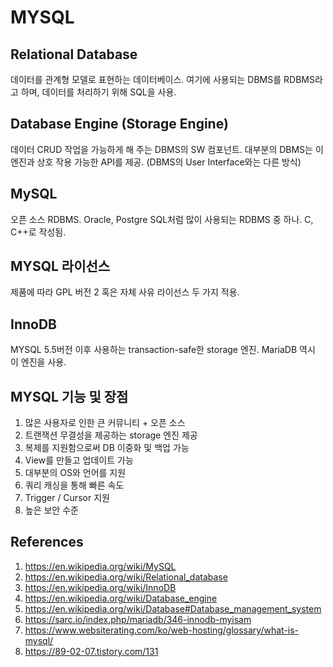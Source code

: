 # MYSQL

## Relational Database

데이터를 관계형 모델로 표현하는 데이터베이스. 여기에 사용되는 DBMS를 RDBMS라고 하며, 데이터를 처리하기 위해 SQL을 사용.

## Database Engine (Storage Engine)

데이터 CRUD 작업을 가능하게 해 주는 DBMS의 SW 컴포넌트. 대부분의 DBMS는 이 엔진과 상호 작용 가능한 API를 제공. (DBMS의 User Interface와는 다른 방식)

## MySQL

오픈 소스 RDBMS. Oracle, Postgre SQL처럼 많이 사용되는 RDBMS 중 하나. C, C++로 작성됨.

## MYSQL 라이선스

제품에 따라 GPL 버전 2 혹은 자체 사유 라이선스 두 가지 적용.

## InnoDB

MYSQL 5.5버전 이후 사용하는 transaction-safe한 storage 엔진. MariaDB 역시 이 엔진을 사용.

## MYSQL 기능 및 장점

1. 많은 사용자로 인한 큰 커뮤니티 + 오픈 소스
2. 트랜잭션 무결성을 제공하는 storage 엔진 제공
3. 복제를 지원함으로써 DB 이중화 및 백업 가능
4. View를 만들고 업데이트 가능
5. 대부분의 OS와 언어를 지원
6. 쿼리 캐싱을 통해 빠른 속도
7. Trigger / Cursor 지원
8. 높은 보안 수준

## References

1. https://en.wikipedia.org/wiki/MySQL
2. https://en.wikipedia.org/wiki/Relational_database
3. https://en.wikipedia.org/wiki/InnoDB
4. https://en.wikipedia.org/wiki/Database_engine
5. https://en.wikipedia.org/wiki/Database#Database_management_system
6. https://sarc.io/index.php/mariadb/346-innodb-myisam
7. https://www.websiterating.com/ko/web-hosting/glossary/what-is-mysql/
8. https://89-02-07.tistory.com/131
